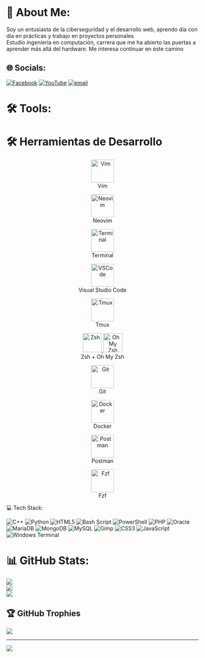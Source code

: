 # 💫 About Me:
Soy un entusiasta de la ciberseguridad y el desarrollo web, aprendo día con día en prácticas y trabajo en proyectos personales<br>Estudio ingeniería en computación, carrera que me ha abierto las puertas a aprender más allá del hardware. Me interesa continuar en éste camino


## 🌐 Socials:
[![Facebook](https://img.shields.io/badge/Facebook-%231877F2.svg?logo=Facebook&logoColor=white)](https://facebook.com/https://es-la.facebook.com/papichulo.reydel.perreointenso) [![YouTube](https://img.shields.io/badge/YouTube-%23FF0000.svg?logo=YouTube&logoColor=white)](https://youtube.com/@Amezande) [![email](https://img.shields.io/badge/Email-D14836?logo=gmail&logoColor=white)](mailto:oscarabrjs@gmail.com) 

# 🛠️ Tools:
# 🛠️ Herramientas de Desarrollo

<p align="center">
  <a href="https://www.vim.org/">
    <img src="https://upload.wikimedia.org/wikipedia/commons/9/9f/Vimlogo.svg" alt="Vim" width="60"/>
  </a>
  <br>Vim
</p>

<p align="center">
  <a href="https://neovim.io/">
    <img src="https://upload.wikimedia.org/wikipedia/commons/3/3a/Neovim-mark.svg" alt="Neovim" width="60"/>
  </a>
  <br>Neovim
</p>

<p align="center">
  <a href="https://www.gnu.org/software/bash/">
    <img src="https://upload.wikimedia.org/wikipedia/commons/0/01/Windows_Terminal_Logo_256x256.png" alt="Terminal" width="60"/>
  </a>
  <br>Terminal
</p>

<p align="center">
  <a href="https://code.visualstudio.com/">
    <img src="https://upload.wikimedia.org/wikipedia/commons/9/9a/Visual_Studio_Code_1.35_icon.svg" alt="VSCode" width="60"/>
  </a>
  <br>Visual Studio Code
</p>

<p align="center">
  <a href="https://github.com/tmux/tmux">
    <img src="https://raw.githubusercontent.com/tmux/tmux/master/logo/tmux-logo.png" alt="Tmux" width="60"/>
  </a>
  <br>Tmux
</p>

<p align="center">
  <a href="https://www.zsh.org/">
    <img src="https://upload.wikimedia.org/wikipedia/commons/5/5c/Zsh_Logo.png" alt="Zsh" width="50"/>
  </a>
  <a href="https://ohmyz.sh/">
    <img src="https://ohmyz.sh/img/OMZLogo_BnW.png" alt="Oh My Zsh" width="50"/>
  </a>
  <br>Zsh + Oh My Zsh
</p>

<p align="center">
  <a href="https://git-scm.com/">
    <img src="https://git-scm.com/images/logos/downloads/Git-Icon-1788C.png" alt="Git" width="60"/>
  </a>
  <br>Git
</p>

<p align="center">
  <a href="https://www.docker.com/">
    <img src="https://www.docker.com/wp-content/uploads/2022/03/Moby-logo.png" alt="Docker" width="60"/>
  </a>
  <br>Docker
</p>

<p align="center">
  <a href="https://www.postman.com/">
    <img src="https://assets.getpostman.com/common-share/postman-logo-horizontal-320x132.png" alt="Postman" width="60"/>
  </a>
  <br>Postman
</p>

<p align="center">
  <a href="https://github.com/junegunn/fzf">
    <img src="https://raw.githubusercontent.com/junegunn/fzf/master/README.md/img/fzf.png" alt="Fzf" width="60"/>
  </a>
  <br>Fzf
</p>

<p align



# 💻 Tech Stack:
![C++](https://img.shields.io/badge/c++-%2300599C.svg?style=flat&logo=c%2B%2B&logoColor=white) ![Python](https://img.shields.io/badge/python-3670A0?style=flat&logo=python&logoColor=ffdd54) ![HTML5](https://img.shields.io/badge/html5-%23E34F26.svg?style=flat&logo=html5&logoColor=white) ![Bash Script](https://img.shields.io/badge/bash_script-%23121011.svg?style=flat&logo=gnu-bash&logoColor=white) ![PowerShell](https://img.shields.io/badge/PowerShell-%235391FE.svg?style=flat&logo=powershell&logoColor=white) ![PHP](https://img.shields.io/badge/php-%23777BB4.svg?style=flat&logo=php&logoColor=white) ![Oracle](https://img.shields.io/badge/Oracle-F80000?style=flat&logo=oracle&logoColor=white) ![MariaDB](https://img.shields.io/badge/MariaDB-003545?style=flat&logo=mariadb&logoColor=white) ![MongoDB](https://img.shields.io/badge/MongoDB-%234ea94b.svg?style=flat&logo=mongodb&logoColor=white) ![MySQL](https://img.shields.io/badge/mysql-4479A1.svg?style=flat&logo=mysql&logoColor=white) ![Gimp](https://img.shields.io/badge/Gimp-657D8B?style=flat&logo=gimp&logoColor=FFFFFF) ![CSS3](https://img.shields.io/badge/css3-%231572B6.svg?style=flat&logo=css3&logoColor=white) ![JavaScript](https://img.shields.io/badge/javascript-%23323330.svg?style=flat&logo=javascript&logoColor=%23F7DF1E) ![Windows Terminal](https://img.shields.io/badge/Windows%20Terminal-%234D4D4D.svg?style=flat&logo=windows-terminal&logoColor=white)
# 📊 GitHub Stats:
![](https://github-readme-stats.vercel.app/api?username=Amezande&theme=dark&hide_border=true&include_all_commits=true&count_private=true)<br/>
![](https://github-readme-streak-stats.herokuapp.com/?user=Amezande&theme=dark&hide_border=true)<br/>
![](https://github-readme-stats.vercel.app/api/top-langs/?username=Amezande&theme=dark&hide_border=true&include_all_commits=true&count_private=true&layout=compact)

## 🏆 GitHub Trophies
![](https://github-profile-trophy.vercel.app/?username=Amezande&theme=radical&no-frame=true&no-bg=false&margin-w=4)

---
[![](https://visitcount.itsvg.in/api?id=Amezande&icon=0&color=0)](https://visitcount.itsvg.in)


